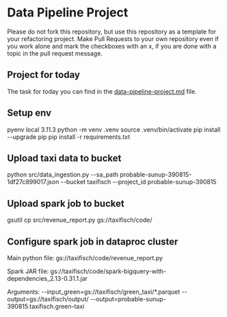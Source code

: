# Data Pipeline Project

Please do not fork this repository, but use this repository as a template for your refactoring project. Make Pull Requests to your own repository even if you work alone and mark the checkboxes with an x, if you are done with a topic in the pull request message.

## Project for today
The task for today you can find in the [data-pipeline-project.md](data-pipeline-project.md) file.

## Setup env
pyenv local 3.11.3
python -m venv .venv
source .venv/bin/activate
pip install --upgrade pip
pip install -r requirements.txt

## Upload taxi data to bucket
python src/data_ingestion.py --sa_path probable-sunup-390815-1df27c899017.json --bucket taxifisch --project_id probable-sunup-390815

## Upload spark job to bucket
gsutil cp src/revenue_report.py gs://taxifisch/code/

## Configure spark job in dataproc cluster
Main python file: 
gs://taxifisch/code/revenue_report.py

Spark JAR file:
gs://taxifisch/code/spark-bigquery-with-dependencies_2.13-0.31.1.jar

Arguments:
--input_green=gs://taxifisch/green_taxi/*.parquet
--output=gs://taxifisch/output/
--output=probable-sunup-390815.taxifisch.green-taxi

## 



